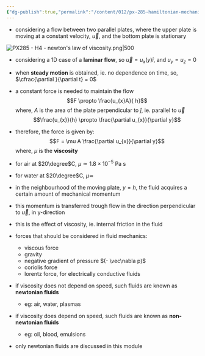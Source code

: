```yaml
---
{"dg-publish":true,"permalink":"/content/012/px-285-hamiltonian-mechanics-and-fluid-dynamics/term-2-fluid-dynamics/h-introduction-to-fluids/px-285-h4-newton-s-law-of-viscosity/","noteIcon":"1","created":"2025-08-27T13:15:24.130+01:00","updated":"2025-01-10T12:36:22.000+00:00"}
---
```


- considering a flow between two parallel plates, where the upper plate is moving at a constant velocity, $\vec u$, and the bottom plate is stationary

![PX285 - H4 - newton's law of viscosity.png|500](/img/user/pics/PX285%20-%20H4%20-%20newton's%20law%20of%20viscosity.png)

- considering a 1D case of a **laminar flow**, so $\vec u = u_{x}(y) \hat i$, and $u_{y} = u_{z} = 0$
- when **steady motion** is obtained, ie. no dependence on time, so, $\cfrac{\partial }{\partial t} = 0$
- a constant force is needed to maintain the flow
$$F \propto \frac{u_{x}A}{ h}$$
	where, $A$ is the area of the plate perpendicular to $\hat j$, ie. parallel to $\vec u$
$$\frac{u_{x}}{h} \propto \frac{\partial u_{x}}{\partial y}$$
- therefore, the force is given by:
$$F = \mu A \frac{\partial u_{x}}{\partial y}$$
	where, $\mu$ is the **viscosity**

- for air at $20\degree$C, $\mu \simeq 1.8\times10^{-5}$ Pa s
- for water at $20\degree$C, $\mu \simeq$

- in the neighbourhood of the moving plate, $y = h$, the fluid acquires a certain amount of mechanical momentum
- this momentum is transferred trough flow in the direction perpendicular to $\vec u$, in y-direction
- this is the effect of viscosity, ie. internal friction in the fluid

- forces that should be considered in fluid mechanics:
	- viscous force
	- gravity
	- negative gradient of pressure $(- \vec\nabla p)$
	- coriolis force
	- lorentz force, for electrically conductive fluids

- if viscosity does not depend on speed, such fluids are known as **newtonian fluids**
	- eg: air, water, plasmas
- if viscosity does depend on speed, such fluids are known as **non-newtonian fluids**
	- eg: oil, blood, emulsions
- only newtonian fluids are discussed in this module
